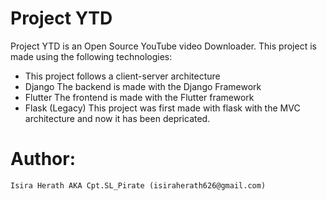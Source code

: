 # Project YTD 
Project YTD is an Open Source YouTube video Downloader.
This project is made using the following technologies:
- This project follows a client-server architecture 
- Django
    The backend is made with the Django Framework
- Flutter
    The frontend is made with the Flutter framework
- Flask (Legacy)
    This project was first made with flask with the MVC architecture and now it has been depricated. 

# Author:
    Isira Herath AKA Cpt.SL_Pirate (isiraherath626@gmail.com)
